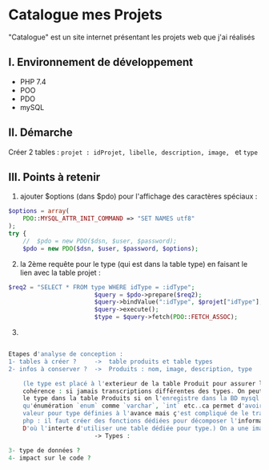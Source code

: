 # Catalogue mes Projets

"Catalogue" est un site internet présentant les projets web que j'ai réalisés

## I. Environnement de développement

* PHP 7.4
* POO
* PDO
* mySQL

## II. Démarche
Créer 2 tables : `projet : idProjet, libelle, description, image, ` et `type`

## III. Points à retenir
 
1. ajouter $options (dans $pdo) pour l'affichage des caractères spéciaux :
```php
$options = array(
    PDO::MYSQL_ATTR_INIT_COMMAND => "SET NAMES utf8"
);
try {
    //  $pdo = new PDO($dsn, $user, $password);
    $pdo = new PDO($dsn, $user, $password, $options);
```

2. la 2ème requête pour le type (qui est dans la table type) en faisant le lien avec la table projet :

```php
$req2 = "SELECT * FROM type WHERE idType = :idType";
                        $query = $pdo->prepare($req2);
                        $query->bindValue(":idType", $projet["idType"], PDO::PARAM_INT);
                        $query->execute();
                        $type = $query->fetch(PDO::FETCH_ASSOC);
```

3. 
```php

Etapes d'analyse de conception :
1- tables à créer ?     ->  table produits et table types
2- infos à conserver ?  ->  Produits : nom, image, description, type 

    (le type est placé à l'exterieur de la table Produit pour assurer la
    cohérence : si jamais transcriptions différentes des types. On peut mettre
    le type dans la table Produits si on l'enregistre dans la BD mysql en tant 
    qu'énumération `enum` comme `varchar`, `int` etc..ca permet d'avoir une liste de
    valeur pour type définies à l'avance mais ç'est compliqué de le traiter en 
    php : il faut créer des fonctions dédiées pour décomposer l'information. 
    D'où l'interte d'utiliser une table dédiée pour type.) On a une image pour chaque produit et un produit a une image donc on n'a pas besoin de faire une table `image`.
                        -> Types : 

3- type de données ?
4- impact sur le code ?

```